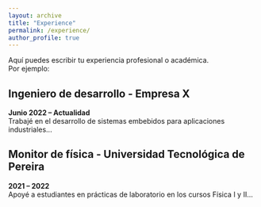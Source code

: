 ```yaml
---
layout: archive
title: "Experience"
permalink: /experience/
author_profile: true
---
```


Aquí puedes escribir tu experiencia profesional o académica.  
Por ejemplo:

## Ingeniero de desarrollo - Empresa X  
**Junio 2022 – Actualidad**  
Trabajé en el desarrollo de sistemas embebidos para aplicaciones industriales...

## Monitor de física - Universidad Tecnológica de Pereira  
**2021 – 2022**  
Apoyé a estudiantes en prácticas de laboratorio en los cursos Física I y II...
